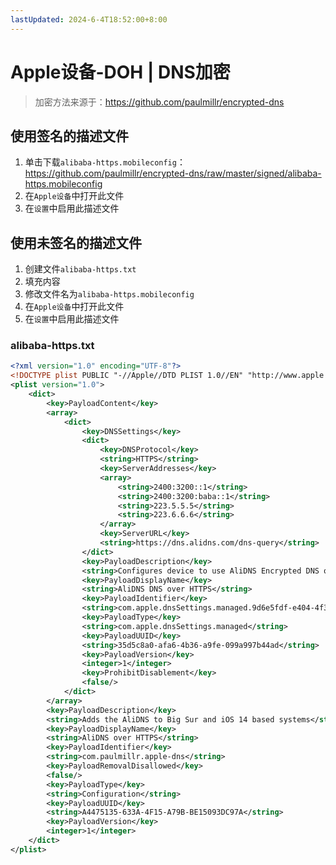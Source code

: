 ```yaml
---
lastUpdated: 2024-6-4T18:52:00+8:00
---
```


# Apple设备-DOH | DNS加密

> 加密方法来源于：<https://github.com/paulmillr/encrypted-dns>

## 使用签名的描述文件

1. 单击下载```alibaba-https.mobileconfig```：
   <https://github.com/paulmillr/encrypted-dns/raw/master/signed/alibaba-https.mobileconfig>
2. 在```Apple设备```中打开此文件
3. 在```设置```中启用此描述文件

## 使用未签名的描述文件

1. 创建文件```alibaba-https.txt```
2. 填充内容
3. 修改文件名为```alibaba-https.mobileconfig```
4. 在```Apple设备```中打开此文件
5. 在```设置```中启用此描述文件

### alibaba-https.txt

```xml
<?xml version="1.0" encoding="UTF-8"?>
<!DOCTYPE plist PUBLIC "-//Apple//DTD PLIST 1.0//EN" "http://www.apple.com/DTDs/PropertyList-1.0.dtd">
<plist version="1.0">
    <dict>
        <key>PayloadContent</key>
        <array>
            <dict>
                <key>DNSSettings</key>
                <dict>
                    <key>DNSProtocol</key>
                    <string>HTTPS</string>
                    <key>ServerAddresses</key>
                    <array>
                        <string>2400:3200::1</string>
                        <string>2400:3200:baba::1</string>
                        <string>223.5.5.5</string>
                        <string>223.6.6.6</string>
                    </array>
                    <key>ServerURL</key>
                    <string>https://dns.alidns.com/dns-query</string>
                </dict>
                <key>PayloadDescription</key>
                <string>Configures device to use AliDNS Encrypted DNS over TLS</string>
                <key>PayloadDisplayName</key>
                <string>AliDNS DNS over HTTPS</string>
                <key>PayloadIdentifier</key>
                <string>com.apple.dnsSettings.managed.9d6e5fdf-e404-4f34-ae94-27ed2f636ac4</string>
                <key>PayloadType</key>
                <string>com.apple.dnsSettings.managed</string>
                <key>PayloadUUID</key>
                <string>35d5c8a0-afa6-4b36-a9fe-099a997b44ad</string>
                <key>PayloadVersion</key>
                <integer>1</integer>
                <key>ProhibitDisablement</key>
                <false/>
            </dict>
        </array>
        <key>PayloadDescription</key>
        <string>Adds the AliDNS to Big Sur and iOS 14 based systems</string>
        <key>PayloadDisplayName</key>
        <string>AliDNS over HTTPS</string>
        <key>PayloadIdentifier</key>
        <string>com.paulmillr.apple-dns</string>
        <key>PayloadRemovalDisallowed</key>
        <false/>
        <key>PayloadType</key>
        <string>Configuration</string>
        <key>PayloadUUID</key>
        <string>A4475135-633A-4F15-A79B-BE15093DC97A</string>
        <key>PayloadVersion</key>
        <integer>1</integer>
    </dict>
</plist>
```
